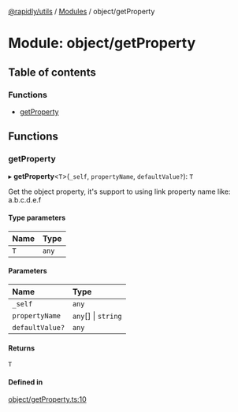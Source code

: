 [@rapidly/utils](../README.md) / [Modules](../modules.md) / object/getProperty

# Module: object/getProperty

## Table of contents

### Functions

- [getProperty](object_getProperty.md#getproperty)

## Functions

### getProperty

▸ **getProperty**<`T`\>(`_self`, `propertyName`, `defaultValue?`): `T`

Get the object property, it's support to using link property name like: a.b.c.d.e.f

#### Type parameters

| Name | Type |
| :------ | :------ |
| `T` | `any` |

#### Parameters

| Name | Type |
| :------ | :------ |
| `_self` | `any` |
| `propertyName` | `any`[] \| `string` |
| `defaultValue?` | `any` |

#### Returns

`T`

#### Defined in

[object/getProperty.ts:10](https://github.com/canguser/rapidly-utils/blob/e56fad9/main/object/getProperty.ts#L10)
